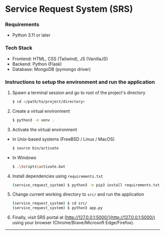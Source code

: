 # Service Request System (SRS)

### Requirements
- Python 3.11 or later

### Tech Stack
- Frontend: HTML, CSS (Tailwind), JS (VanillaJS)
- Backend: Python (Flask)
- Database: MongoDB (pymongo driver)

### Instructions to setup the environment and run the application

1. Spawn a terminal session and go to root of the project's directory
    ```bash
    $ cd </path/to/project/directory>
    ```

2. Create a virtual environment
    ```bash
    $ python3 -m venv .
    ```

3. Activate the virtual environment

- In Unix-based systems (FreeBSD / Linux / MacOS)
    ```bash
    $ source bin/activate
    ```

- In Windows
    ```bash
    $ .\Scripts\activate.bat
    ```

4. Install dependencies using `requirements.txt`
   ```bash
   (service_request_system) $ python3 -m pip3 install requirements.txt
   ```

5. Change current working directory to `src/` and run the application
   ```bash
   (service_request_system) $ cd src/
   (service_request_system) $ python3 app.py
   ```

6. Finally, visit SRS portal at [http://127.0.0.1:5000/](http://127.0.0.1:5000/) using your browser (Chrome/Brave/Microsoft Edge/Firefox).

---
